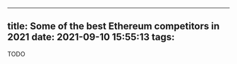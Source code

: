 
---
title: Some of the best Ethereum competitors in 2021
date: 2021-09-10 15:55:13
tags:
---

TODO

